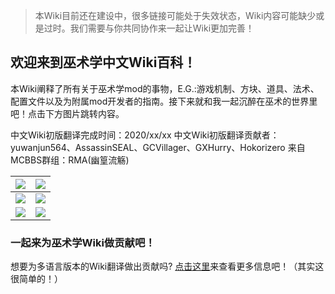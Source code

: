 > 本Wiki目前还在建设中，很多链接可能处于失效状态，Wiki内容可能缺少或是过时。我们需要与你共同协作来一起让Wiki更加完善！

## 欢迎来到巫术学中文Wiki百科！

本Wiki阐释了所有关于巫术学mod的事物，E.G.:游戏机制、方块、道具、法术、配置文件以及为附属mod开发者的指南。接下来就和我一起沉醉在巫术的世界里吧！点击下方图片跳转内容。

中文Wiki初版翻译完成时间：2020/xx/xx
中文Wiki初版翻译贡献者：yuwanjun564、AssassinSEAL、GCVillager、GXHurry、Hokorizero
来自MCBBS群组：RMA(幽篁流觞)

| [![](https://github.com/Electroblob77/Wizardry/wiki/images/banners/menu_getting_started.png)](https://github.com/Electroblob77/Wizardry/wiki/Getting-Started) | [![](https://github.com/Electroblob77/Wizardry/wiki/images/banners/menu_spells.png)](https://github.com/Electroblob77/Wizardry/wiki/Spells) |
|---|---|
| [![](https://github.com/Electroblob77/Wizardry/wiki/images/banners/menu_blocks.png)](https://github.com/Electroblob77/Wizardry/wiki/Blocks) | [![](https://github.com/Electroblob77/Wizardry/wiki/images/banners/menu_items.png)](https://github.com/Electroblob77/Wizardry/wiki/Items) |
| [![](https://github.com/Electroblob77/Wizardry/wiki/images/banners/menu_mobs.png)](https://github.com/Electroblob77/Wizardry/wiki/Mobs) | [![](https://github.com/Electroblob77/Wizardry/wiki/images/banners/menu_structures.png)](https://github.com/Electroblob77/Wizardry/wiki/Structures) |

### 一起来为巫术学Wiki做贡献吧！

想要为多语言版本的Wiki翻译做出贡献吗? [点击这里](https://github.com/Electroblob77/Wizardry-Wiki)来查看更多信息吧！（其实这很简单的！）
